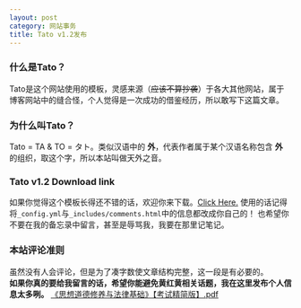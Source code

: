 ```yaml
---
layout: post
category: 网站事务
title: Tato v1.2发布
---
```


### 什么是Tato？
Tato是这个网站使用的模板，灵感来源（~~应该不算抄袭~~）于各大其他网站，属于博客网站中的缝合怪，个人觉得是一次成功的借鉴经历，所以敢写下这篇文章。

### 为什么叫Tato？
Tato = TA & TO = タト。类似汉语中的 **外**，代表作者属于某个汉语名称包含 **外** 的组织，取这个字，所以本站叫做天外之音。
### Tato v1.2 Download link
如果你觉得这个模板长得还不错的话，欢迎你来下载。[Click Here.](https://github.com/gamyongchang/gamyongchang.github.io/blob/master/TATOv1.2.zip?raw=true) 
使用的话记得将`_config.yml`与`_includes/comments.html`中的信息都改成你自己的！
也希望你不要在我的备忘录中留言，甚至是辱骂我，我要在那里记笔记。
### 本站评论准则
虽然没有人会评论，但是为了凑字数使文章结构完整，这一段是有必要的。  
**如果你真的要给我留言的话，希望你能避免黄红黄相关话题，我在这里发布个人信息太多咧。**
[《思想道德修养与法律基础》【考试精简版】.pdf](https://github.com/gamyongchang/gamyongchang.github.io/files/7785785/default.pdf)
